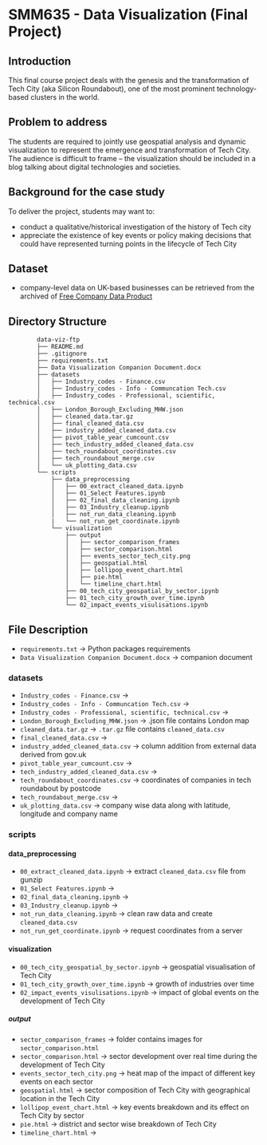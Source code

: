 # **SMM635 - Data Visualization (Final Project)**

## Introduction

This final course project deals with the genesis and the transformation of Tech City (aka Silicon Roundabout), one of the most prominent technology-based clusters in the world.

## Problem to address

The students are required to jointly use geospatial analysis and dynamic visualization to represent the emergence and transformation of Tech City. The audience is difficult to frame – the visualization should be included in a blog talking about digital technologies and societies.

## Background for the case study

To deliver the project, students may want to:

- conduct a qualitative/historical investigation of the history of Tech city
- appreciate the existence of key events or policy making decisions that could have represented turning points in the lifecycle of Tech City

## **Dataset**
- company-level data on UK-based businesses can be retrieved from the archived of [Free Company Data Product](http://download.companieshouse.gov.uk/en_output.html)

## **Directory Structure**

```
        data-viz-ftp
        ├── README.md
        ├── .gitignore
        ├── requirements.txt
        ├── Data Visualization Companion Document.docx
        ├── datasets
        │   ├── Industry_codes - Finance.csv
        │   ├── Industry_codes - Info - Communcation Tech.csv
        │   ├── Industry_codes - Professional, scientific, technical.csv
        │   ├── London_Borough_Excluding_MHW.json
        │   ├── cleaned_data.tar.gz
        │   ├── final_cleaned_data.csv
        │   ├── industry_added_cleaned_data.csv
        │   ├── pivot_table_year_cumcount.csv
        │   ├── tech_industry_added_cleaned_data.csv
        │   ├── tech_roundabout_coordinates.csv
        │   ├── tech_roundabout_merge.csv
        │   └── uk_plotting_data.csv
        └── scripts
            ├── data_preprocessing
            │   ├── 00_extract_cleaned_data.ipynb
            │   ├── 01_Select Features.ipynb
            │   ├── 02_final_data_cleaning.ipynb
            │   ├── 03_Industry_cleanup.ipynb
            │   ├── not_run_data_cleaning.ipynb
            |   └── not_run_get_coordinate.ipynb
            └── visualization
                ├── output
                │   ├── sector_comparison_frames
                │   ├── sector_comparison.html
                │   ├── events_sector_tech_city.png
                │   ├── geospatial.html
                │   ├── lollipop_event_chart.html
                │   ├── pie.html
                │   └── timeline_chart.html
                ├── 00_tech_city_geospatial_by_sector.ipynb
                ├── 01_tech_city_growth_over_time.ipynb
                └── 02_impact_events_visulisations.ipynb

```

## File Description
-   `requirements.txt` -> Python packages requirements
-   `Data Visualization Companion Document.docx` -> companion document
### datasets
-   `Industry_codes - Finance.csv` ->
-   `Industry_codes - Info - Communcation Tech.csv` ->
-   `Industry_codes - Professional, scientific, technical.csv` ->
-   `London_Borough_Excluding_MHW.json` -> .json file contains London map
-   `cleaned_data.tar.gz` -> `.tar.gz` file contains `cleaned_data.csv`
-   `final_cleaned_data.csv` -> 
-   `industry_added_cleaned_data.csv` -> column addition from external data derived from gov.uk
-   `pivot_table_year_cumcount.csv` ->
-   `tech_industry_added_cleaned_data.csv` ->
-   `tech_roundabout_coordinates.csv` -> coordinates of companies in tech roundabout by postcode
-   `tech_roundabout_merge.csv` ->
-   `uk_plotting_data.csv` -> company wise data along with latitude, longitude and company name

### scripts
#### data_preprocessing
-   `00_extract_cleaned_data.ipynb` -> extract `cleaned_data.csv` file from gunzip
-   `01_Select Features.ipynb` ->
-   `02_final_data_cleaning.ipynb` ->  
-   `03_Industry_cleanup.ipynb` ->  
-   `not_run_data_cleaning.ipynb` -> clean raw data and create `cleaned_data.csv`
-   `not_run_get_coordinate.ipynb` -> request coordinates from a server


#### visualization
-   `00_tech_city_geospatial_by_sector.ipynb` -> geospatial visualisation of Tech City
-   `01_tech_city_growth_over_time.ipynb` -> growth of industries over time
-   `02_impact_events_visulisations.ipynb` -> impact of global events on the development of Tech City

##### output
-   `sector_comparison_frames` -> folder contains images for `sector_comparison.html`
-   `sector_comparison.html` -> sector development over real time during the development of Tech City
-   `events_sector_tech_city.png` -> heat map of the impact of different key events on each sector
-   `geospatial.html` ->  sector composition of Tech City with geographical location in the Tech City
-   `lollipop_event_chart.html` -> key events breakdown and its effect on Tech City by sector
-   `pie.html` -> district and sector wise breakdown of Tech City
-   `timeline_chart.html` ->
